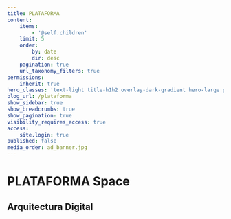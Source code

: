 ```yaml
---
title: PLATAFORMA
content:
    items:
        - '@self.children'
    limit: 5
    order:
        by: date
        dir: desc
    pagination: true
    url_taxonomy_filters: true
permissions:
    inherit: true
hero_classes: 'text-light title-h1h2 overlay-dark-gradient hero-large parallax'
blog_url: /plataforma
show_sidebar: true
show_breadcrumbs: true
show_pagination: true
visibility_requires_access: true
access:
    site.login: true
published: false
media_order: ad_banner.jpg
---
```


# **PLATAFORMA** Space
## Arquitectura Digital